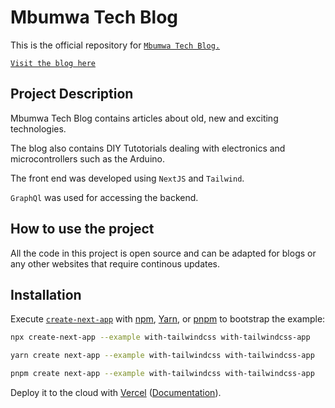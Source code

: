 # Mbumwa Tech Blog

This is the official repository for [`Mbumwa Tech Blog.`](https://www.mbumwa.com)

[`Visit the blog here`](https://www.mbumwa.com)

## Project Description

Mbumwa Tech Blog contains articles about old, new and exciting technologies.

The blog also contains DIY Tutotorials dealing with electronics and microcontrollers such as the Arduino.

The front end was developed using `NextJS` and `Tailwind`.

`GraphQl` was used for accessing the backend.

## How to use the project

All the code in this project is open source and can be adapted for blogs or any other websites that require continous updates.

## Installation

Execute [`create-next-app`](https://github.com/vercel/next.js/tree/canary/packages/create-next-app) with [npm](https://docs.npmjs.com/cli/init), [Yarn](https://yarnpkg.com/lang/en/docs/cli/create/), or [pnpm](https://pnpm.io) to bootstrap the example:

```bash
npx create-next-app --example with-tailwindcss with-tailwindcss-app
```

```bash
yarn create next-app --example with-tailwindcss with-tailwindcss-app
```

```bash
pnpm create next-app --example with-tailwindcss with-tailwindcss-app
```

Deploy it to the cloud with [Vercel](https://vercel.com/new?utm_source=github&utm_medium=readme&utm_campaign=next-example) ([Documentation](https://nextjs.org/docs/deployment)).

